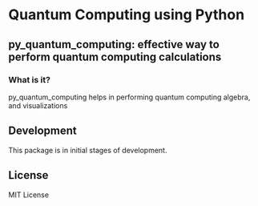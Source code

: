 # Quantum Computing using Python

## py_quantum_computing: effective way to perform quantum computing calculations

### What is it?
py_quantum_computing helps in performing quantum computing algebra, and visualizations

## Development
This package is in initial stages of development.

## License
MIT License


